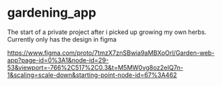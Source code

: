 # gardening_app

The start of a private project after i picked up growing my own herbs. 
Currently only has the design in figma

https://www.figma.com/proto/7tmzX7znSBwia9aMBXoOrl/Garden-web-app?page-id=0%3A1&node-id=29-53&viewport=-766%2C517%2C0.3&t=M5MW0vg8oz2eIQ7n-1&scaling=scale-down&starting-point-node-id=67%3A462
